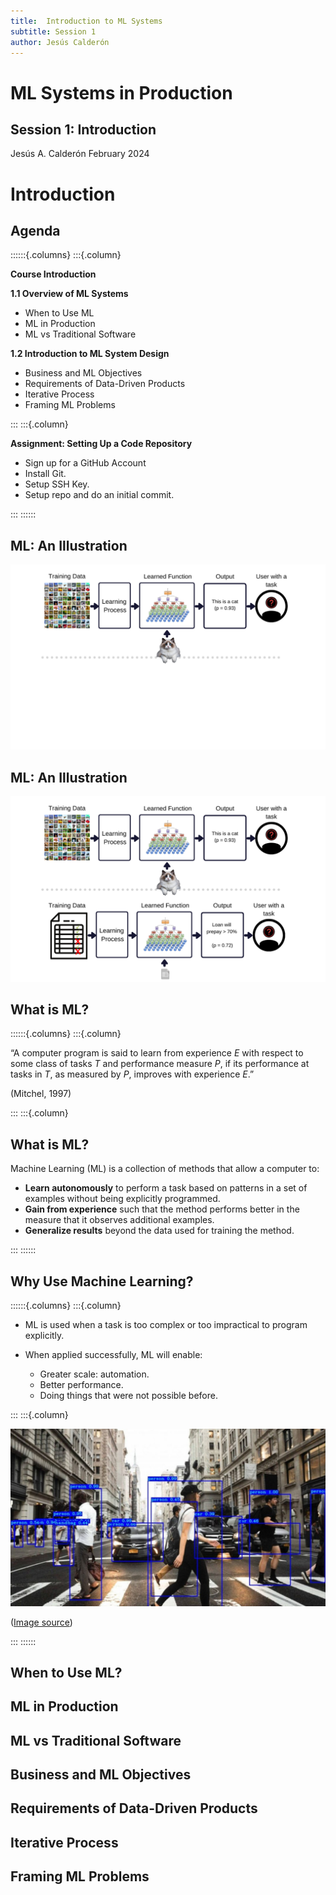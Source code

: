 ```yaml
---
title:  Introduction to ML Systems
subtitle: Session 1
author: Jesús Calderón
---
```



# ML Systems in Production
## Session 1: Introduction

Jesús A. Calderón
February 2024


# Introduction


## Agenda


::::::{.columns}
:::{.column}

**Course Introduction**

**1.1 Overview of ML Systems**
	
+ When to Use ML
+ ML in Production
+ ML vs Traditional Software


**1.2 Introduction to ML System Design**
	
 + Business and ML Objectives
 + Requirements of Data-Driven Products
 + Iterative Process
 + Framing ML Problems 

::: 
:::{.column}


**Assignment: Setting Up a Code Repository**

 + Sign up for a GitHub Account
 + Install Git.
 + Setup SSH Key.
 + Setup repo and do an initial commit.

:::
::::::


## ML: An Illustration

![width:900px center](./img/learning_process_cat.png)




## ML: An Illustration

![width:900px center](./img/learning_process_prepayment.png)





## What is ML?

::::::{.columns}
:::{.column}

“A computer program is said to learn from experience *E* with respect to some class of tasks *T* and performance measure *P*, if its performance at tasks in *T*, as measured by *P*, improves with experience *E*.”

(Mitchel, 1997)

:::
:::{.column}

## What is ML?

Machine Learning (ML) is a collection of methods that allow a computer to:

+ **Learn autonomously** to perform a task based on patterns in a set of examples without being explicitly programmed.
+ **Gain from experience** such that the method performs better in the measure that it observes additional examples.
+ **Generalize results** beyond the data used for training the method.

:::
::::::

## Why Use Machine Learning?


::::::{.columns}
:::{.column}

+ ML is used when a task is too complex or too impractical to program explicitly.
+ When applied successfully, ML will enable:

    - Greater scale: automation.
    - Better performance.
    - Doing things that were not possible before.

:::
:::{.column}


![](./img/object_detection.jpg)

 ([Image source](https://www.augmentedstartups.com/blog/overcoming-challenges-in-object-detection-accuracy-speed-and-scalability))


:::
::::::

## When to Use ML?




## ML in Production


## ML vs Traditional Software

## Business and ML Objectives


## Requirements of Data-Driven Products


## Iterative Process



## Framing ML Problems




